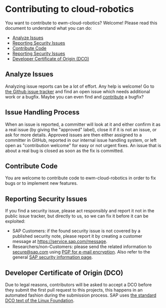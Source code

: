 # Contributing to cloud-robotics

You want to contribute to ewm-cloud-robotics? Welcome! Please read this document to understand what you can do:
 * [Analyze Issues](#analyze-issues)
 * [Reporting Security Issues](#reporting-security-issues)
 * [Contribute Code](#contribute-code)
 * [Reporting Security Issues](#reporting-security-issues)
 * [Developer Certificate of Origin (DCO)](#developer-certificate-of-origin-dco)

## Analyze Issues
Analyzing issue reports can be a lot of effort. Any help is welcome!
Go to [the Github issue tracker](https://github.com/SAP/cloud-robotics/issues?state=open) and find an open issue which needs additional work or a bugfix. Maybe you can even find and [contribute](#contribute-code) a bugfix?

## Issue Handling Process
When an issue is reported, a committer will look at it and either confirm it as a real issue (by giving the "approved" label), close it if it is not an issue, or ask for more details. Approved issues are then either assigned to a committer in GitHub, reported in our internal issue handling system, or left open as "contribution welcome" for easy or not urgent fixes. An issue that is about a real bug is closed as soon as the fix is committed.

## Contribute Code
You are welcome to contribute code to ewm-cloud-robotics in order to fix bugs or to implement new features.

## Reporting Security Issues
If you find a security issue, please act responsibly and report it not in the public issue tracker, but directly to us, so we can fix it before it can be exploited:
 * SAP Customers: if the found security issue is not covered by a published security note, please report it by creating a customer message at https://service.sap.com/message.
 * Researchers/non-Customers: please send the related information to secure@sap.com using [PGP for e-mail encryption](http://global.sap.com/pc/security/keyblock.txt).
Also refer to the general [SAP security information page](https://www.sap.com/corporate/en/company/security.html).

## Developer Certificate of Origin (DCO)

Due to legal reasons, contributors will be asked to accept a DCO before they submit the first pull request to this projects, this happens in an automated fashion during the submission process. SAP uses [the standard DCO text of the Linux Foundation](https://developercertificate.org/).